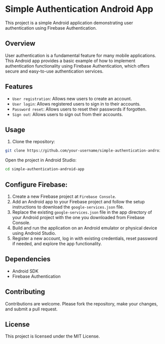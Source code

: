 # Simple Authentication Android App

This project is a simple Android application demonstrating user authentication using Firebase Authentication.

## Overview

User authentication is a fundamental feature for many mobile applications. This Android app provides a basic example of how to implement authentication functionality using Firebase Authentication, which offers secure and easy-to-use authentication services.

## Features

- `User registration`: Allows new users to create an account.
- `User login`: Allows registered users to sign in to their accounts.
- `Password reset`: Allows users to reset their passwords if forgotten.
- `Sign out`: Allows users to sign out from their accounts.

## Usage

1. Clone the repository:

```bash
git clone https://github.com/your-username/simple-authentication-android-app.git
```
Open the project in Android Studio:
```bash
cd simple-authentication-android-app
```
## Configure Firebase:

1. Create a new Firebase project at `Firebase Console`.
2. Add an Android app to your Firebase project and follow the setup instructions to download the `google-services.json` file.
3. Replace the existing `google-services.json` file in the app directory of your Android project with the one you downloaded from Firebase Console.
4. Build and run the application on an Android emulator or physical device using Android Studio.
5. Register a new account, log in with existing credentials, reset password if needed, and explore the app functionality.


## Dependencies
- Android SDK
- Firebase Authentication
## Contributing
Contributions are welcome. Please fork the repository, make your changes, and submit a pull request.

## License
This project is licensed under the MIT License.
